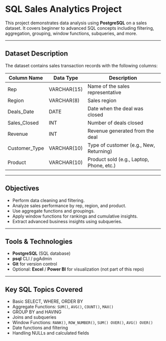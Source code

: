 # SQL Sales Analytics Project

This project demonstrates data analysis using **PostgreSQL** on a sales dataset. It covers beginner to advanced SQL concepts including filtering, aggregation, grouping, window functions, subqueries, and more.

---

## Dataset Description

The dataset contains sales transaction records with the following columns:

| Column Name     | Data Type     | Description                                 |
|-----------------|---------------|---------------------------------------------|
| Rep             | VARCHAR(15)   | Name of the sales representative            |
| Region          | VARCHAR(8)    | Sales region                                |
| Deals_Date      | DATE          | Date when the deal was closed               |
| Sales_Closed    | INT           | Number of deals closed                      |
| Revenue         | INT           | Revenue generated from the deal             |
| Customer_Type   | VARCHAR(10)   | Type of customer (e.g., New, Returning)     |
| Product         | VARCHAR(10)   | Product sold (e.g., Laptop, Phone, etc.)    |

---

## Objectives

- Perform data cleaning and filtering.
- Analyze sales performance by rep, region, and product.
- Use aggregate functions and groupings.
- Apply window functions for rankings and cumulative insights.
- Extract advanced business insights using subqueries.

---

## Tools & Technologies

- **PostgreSQL** (SQL database)
- **psql** CLI / pgAdmin
- **Git** for version control
- Optional: **Excel** / **Power BI** for visualization (not part of this repo)

---

## Key SQL Topics Covered

- Basic SELECT, WHERE, ORDER BY
- Aggregate Functions: `SUM()`, `AVG()`, `COUNT()`, `MAX()`
- GROUP BY and HAVING
- Joins and subqueries
- Window Functions: `RANK()`, `ROW_NUMBER()`, `SUM() OVER()`, `AVG() OVER()`
- Date functions and filtering
- Handling NULLs and calculated fields
